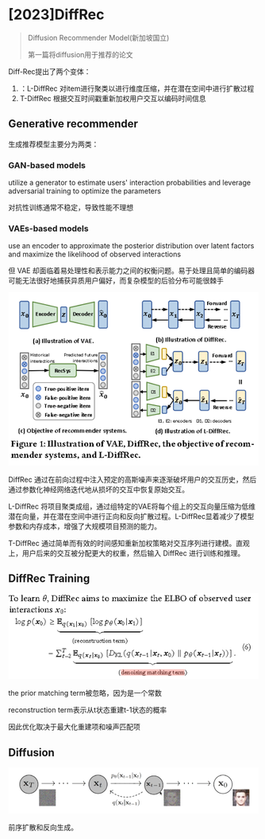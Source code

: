 # [2023]DiffRec

> Diffusion Recommender Model(新加坡国立)
>
> 第一篇将diffusion用于推荐的论文


Diff-Rec提出了两个变体：
1. ：L-DiffRec 对item进行聚类以进行维度压缩，并在潜在空间中进行扩散过程 
2. T-DiffRec 根据交互时间戳重新加权用户交互以编码时间信息

## Generative recommender

生成推荐模型主要分为两类：

### GAN-based models

utilize a generator to estimate users' interaction probabilities and leverage adversarial training to optimize the parameters 

对抗性训练通常不稳定，导致性能不理想

### VAEs-based models

use an encoder to approximate the posterior distribution over latent factors and maximize the likelihood of observed interactions

但 VAE 却面临着易处理性和表示能力之间的权衡问题。易于处理且简单的编码器可能无法很好地捕获异质用户偏好，而复杂模型的后验分布可能很棘手


![](./figure-1.png)


DiffRec 通过在前向过程中注入预定的高斯噪声来逐渐破坏用户的交互历史，然后通过参数化神经网络迭代地从损坏的交互中恢复原始交互。

L-DiffRec 将项目聚类成组，通过组特定的VAE将每个组上的交互向量压缩为低维潜在向量，并在潜在空间中进行正向和反向扩散过程。L-DiffRec显着减少了模型参数和内存成本，增强了大规模项目预测的能力。

T-DiffRec 通过简单而有效的时间感知重新加权策略对交互序列进行建模。直观上，用户后来的交互被分配更大的权重，然后输入 DiffRec 进行训练和推理。



## DiffRec Training

![](image1.png)

the prior matching term被忽略，因为是一个常数

reconstruction term表示从t状态重建t-1状态的概率

因此优化取决于最大化重建项和噪声匹配项




## Diffusion

![](diffusion.png)

前序扩散和反向生成。 

